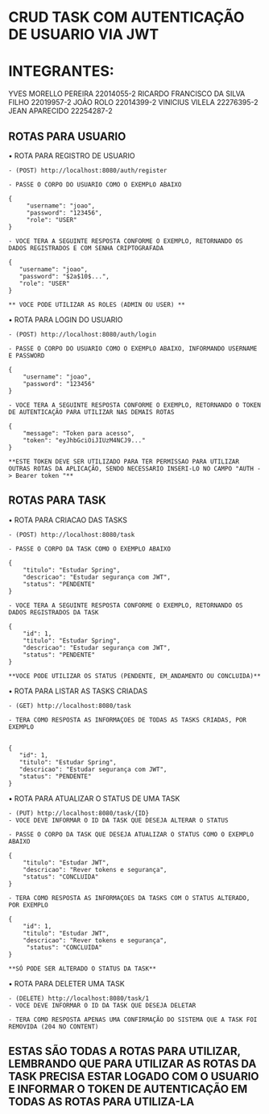 
# CRUD TASK COM AUTENTICAÇÃO DE USUARIO VIA JWT

# INTEGRANTES: 

YVES MORELLO PEREIRA 22014055-2
RICARDO FRANCISCO DA SILVA FILHO 22019957-2
JOÃO ROLO 22014399-2
VINICIUS VILELA 22276395-2
JEAN APARECIDO 22254287-2









## ROTAS PARA USUARIO


• ROTA PARA REGISTRO DE USUARIO
    
    - (POST) http://localhost:8080/auth/register

    - PASSE O CORPO DO USUARIO COMO O EXEMPLO ABAIXO

    {
         "username": "joao",
         "password": "123456",
         "role": "USER"
    } 

    - VOCE TERA A SEGUINTE RESPOSTA CONFORME O EXEMPLO, RETORNANDO OS DADOS REGISTRADOS E COM SENHA CRIPTOGRAFADA

    {
       "username": "joao",
       "password": "$2a$10$...",
       "role": "USER"
    }

    ** VOCE PODE UTILIZAR AS ROLES (ADMIN OU USER) **

• ROTA PARA LOGIN DO USUARIO 

    - (POST) http://localhost:8080/auth/login

    - PASSE O CORPO DO USUARIO COMO O EXEMPLO ABAIXO, INFORMANDO USERNAME E PASSWORD

    {
        "username": "joao",
        "password": "123456"
    }

    - VOCE TERA A SEGUINTE RESPOSTA CONFORME O EXEMPLO, RETORNANDO O TOKEN DE AUTENTICAÇÃO PARA UTILIZAR NAS DEMAIS ROTAS 

    {
    	"message": "Token para acesso",
	    "token": "eyJhbGciOiJIUzM4NCJ9..."
    }

    **ESTE TOKEN DEVE SER UTILIZADO PARA TER PERMISSAO PARA UTILIZAR OUTRAS ROTAS DA APLICAÇÃO, SENDO NECESSARIO INSERI-LO NO CAMPO "AUTH -> Bearer token "**





## ROTAS PARA TASK

• ROTA PARA CRIACAO DAS TASKS 

    - (POST) http://localhost:8080/task

    - PASSE O CORPO DA TASK COMO O EXEMPLO ABAIXO

    {
        "titulo": "Estudar Spring",
        "descricao": "Estudar segurança com JWT",
        "status": "PENDENTE"
    }

    - VOCE TERA A SEGUINTE RESPOSTA CONFORME O EXEMPLO, RETORNANDO OS DADOS REGISTRADOS DA TASK

    {
        "id": 1,
        "titulo": "Estudar Spring",
        "descricao": "Estudar segurança com JWT",
        "status": "PENDENTE"
    }

    **VOCE PODE UTILIZAR OS STATUS (PENDENTE, EM_ANDAMENTO OU CONCLUIDA)**

• ROTA PARA LISTAR AS TASKS CRIADAS 

    - (GET) http://localhost:8080/task

    - TERA COMO RESPOSTA AS INFORMAÇOES DE TODAS AS TASKS CRIADAS, POR EXEMPLO 

    
    {
       "id": 1,
       "titulo": "Estudar Spring",
       "descricao": "Estudar segurança com JWT",
       "status": "PENDENTE"
    }

• ROTA PARA ATUALIZAR O STATUS DE UMA TASK 

    - (PUT) http://localhost:8080/task/{ID}
    - VOCE DEVE INFORMAR O ID DA TASK QUE DESEJA ALTERAR O STATUS

    - PASSE O CORPO DA TASK QUE DESEJA ATUALIZAR O STATUS COMO O EXEMPLO ABAIXO

    {
        "titulo": "Estudar JWT",
        "descricao": "Rever tokens e segurança",
        "status": "CONCLUIDA"
    }

    - TERA COMO RESPOSTA AS INFORMAÇOES DA TASKS COM O STATUS ALTERADO, POR EXEMPLO 

    {
        "id": 1,
        "titulo": "Estudar JWT",
        "descricao": "Rever tokens e segurança",
         "status": "CONCLUIDA"
    }

    **SÓ PODE SER ALTERADO O STATUS DA TASK**

• ROTA PARA DELETER UMA TASK 

    - (DELETE) http://localhost:8080/task/1
    - VOCE DEVE INFORMAR O ID DA TASK QUE DESEJA DELETAR

    - TERA COMO RESPOSTA APENAS UMA CONFIRMAÇÃO DO SISTEMA QUE A TASK FOI REMOVIDA (204 NO CONTENT)




## ESTAS SÃO TODAS A ROTAS PARA UTILIZAR, LEMBRANDO QUE PARA UTILIZAR AS ROTAS DA TASK PRECISA ESTAR LOGADO COM O USUARIO E INFORMAR O TOKEN DE AUTENTICAÇÃO EM TODAS AS ROTAS PARA UTILIZA-LA
